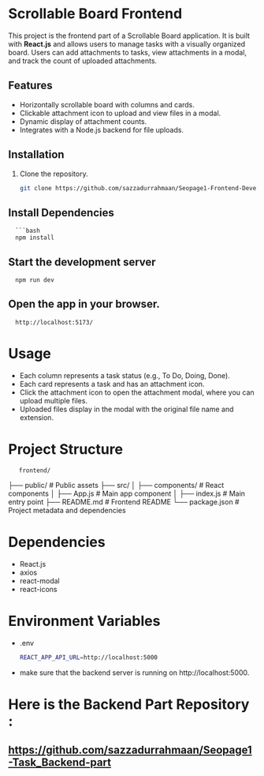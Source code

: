 # Scrollable Board Frontend

This project is the frontend part of a Scrollable Board application. It is built with **React.js** and allows users to manage tasks with a visually organized board. Users can add attachments to tasks, view attachments in a modal, and track the count of uploaded attachments.

## Features

- Horizontally scrollable board with columns and cards.
- Clickable attachment icon to upload and view files in a modal.
- Dynamic display of attachment counts.
- Integrates with a Node.js backend for file uploads.


## Installation

1. Clone the repository.
   ```bash
   git clone https://github.com/sazzadurrahmaan/Seopage1-Frontend-Developer-Task.git

## Install Dependencies
      ```bash 
      npm install

## Start the development server
      npm run dev

## Open the app in your browser.
      http://localhost:5173/

# Usage
   * Each column represents a task status (e.g., To Do, Doing, Done).
   * Each card represents a task and has an attachment icon. 
   * Click the attachment icon to open the attachment modal, where you can upload 
     multiple files.
   * Uploaded files display in the modal with the original file name and extension.
     
# Project Structure 
       frontend/
├── public/               # Public assets
├── src/
│   ├── components/       # React components
│   ├── App.js            # Main app component
│   ├── index.js          # Main entry point
├── README.md             # Frontend README
└── package.json          # Project metadata and dependencies

# Dependencies 
   * React.js
   * axios
   * react-modal
   * react-icons
# Environment Variables
  * .env
      ```bash
      REACT_APP_API_URL=http://localhost:5000

 * make sure that the backend server is running on http://localhost:5000.

# Here is the Backend Part Repository : 
## https://github.com/sazzadurrahmaan/Seopage1-Task_Backend-part
      
      
